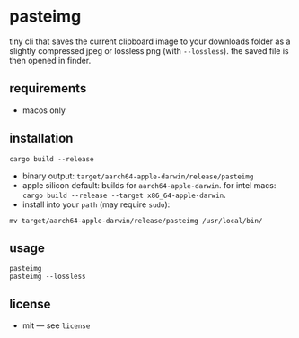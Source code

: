 # pasteimg

tiny cli that saves the current clipboard image to your downloads folder as a slightly compressed jpeg or lossless png (with `--lossless`). the saved file is then opened in finder.

## requirements
- macos only

## installation

```
cargo build --release
```

 - binary output: `target/aarch64-apple-darwin/release/pasteimg`
 - apple silicon default: builds for `aarch64-apple-darwin`. for intel macs: `cargo build --release --target x86_64-apple-darwin`.
 - install into your `path` (may require `sudo`):

```
mv target/aarch64-apple-darwin/release/pasteimg /usr/local/bin/
```

## usage
```
pasteimg
pasteimg --lossless
```

## license
- mit — see `license`
